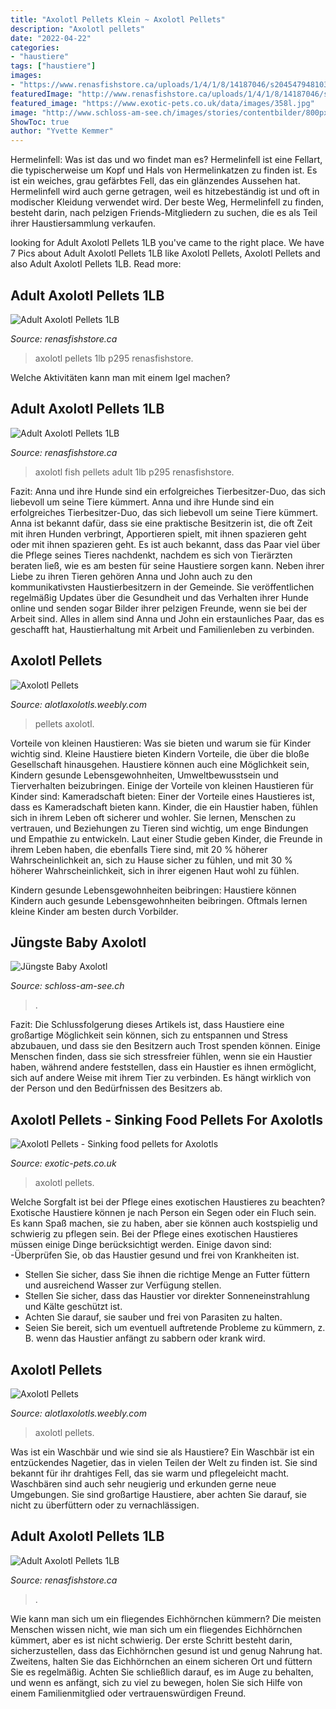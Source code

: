 ```yaml
---
title: "Axolotl Pellets Klein ~ Axolotl Pellets"
description: "Axolotl pellets"
date: "2022-04-22"
categories:
- "haustiere"
tags: ["haustiere"]
images:
- "https://www.renasfishstore.ca/uploads/1/4/1/8/14187046/s204547948103679209_p295_i2_w160.jpeg"
featuredImage: "http://www.renasfishstore.ca/uploads/1/4/1/8/14187046/s204547948103679209_p295_i2_w640.jpeg"
featured_image: "https://www.exotic-pets.co.uk/data/images/358l.jpg"
image: "http://www.schloss-am-see.ch/images/stories/contentbilder/800px_breite/news/2019/lotlbaby_2wo.jpg"
ShowToc: true
author: "Yvette Kemmer"
---
```



Hermelinfell: Was ist das und wo findet man es?
Hermelinfell ist eine Fellart, die typischerweise um Kopf und Hals von Hermelinkatzen zu finden ist. Es ist ein weiches, grau gefärbtes Fell, das ein glänzendes Aussehen hat. Hermelinfell wird auch gerne getragen, weil es hitzebeständig ist und oft in modischer Kleidung verwendet wird. Der beste Weg, Hermelinfell zu finden, besteht darin, nach pelzigen Friends-Mitgliedern zu suchen, die es als Teil ihrer Haustiersammlung verkaufen.

	

		
looking for Adult Axolotl Pellets 1LB you've came to the right place. We have 7 Pics about Adult Axolotl Pellets 1LB like Axolotl Pellets, Axolotl Pellets and also Adult Axolotl Pellets 1LB. Read more:
		
    
## Adult Axolotl Pellets 1LB

<img loading=lazy src="https://www.renasfishstore.ca/uploads/1/4/1/8/14187046/s204547948103679209_p295_i5_w855.jpeg" onerror="this.onerror=null;this.src='https://tse4.mm.bing.net/th?id=OIP.E0oP26tdl5waNwQc2WXpZAHaFk&amp;pid=15.1';" alt="Adult Axolotl Pellets 1LB">

_Source: renasfishstore.ca_

>axolotl pellets 1lb p295 renasfishstore. 

	

Welche Aktivitäten kann man mit einem Igel machen?

    
## Adult Axolotl Pellets 1LB

<img loading=lazy src="http://www.renasfishstore.ca/uploads/1/4/1/8/14187046/s204547948103679209_p295_i2_w640.jpeg" onerror="this.onerror=null;this.src='https://tse1.mm.bing.net/th?id=OIP.LZHNftT-f0u5_q6oU1PyXgHaEK&amp;pid=15.1';" alt="Adult Axolotl Pellets 1LB">

_Source: renasfishstore.ca_

>axolotl fish pellets adult 1lb p295 renasfishstore. 

	

Fazit: Anna und ihre Hunde sind ein erfolgreiches Tierbesitzer-Duo, das sich liebevoll um seine Tiere kümmert.
Anna und ihre Hunde sind ein erfolgreiches Tierbesitzer-Duo, das sich liebevoll um seine Tiere kümmert. Anna ist bekannt dafür, dass sie eine praktische Besitzerin ist, die oft Zeit mit ihren Hunden verbringt, Apportieren spielt, mit ihnen spazieren geht oder mit ihnen spazieren geht. Es ist auch bekannt, dass das Paar viel über die Pflege seines Tieres nachdenkt, nachdem es sich von Tierärzten beraten ließ, wie es am besten für seine Haustiere sorgen kann. Neben ihrer Liebe zu ihren Tieren gehören Anna und John auch zu den kommunikativsten Haustierbesitzern in der Gemeinde. Sie veröffentlichen regelmäßig Updates über die Gesundheit und das Verhalten ihrer Hunde online und senden sogar Bilder ihrer pelzigen Freunde, wenn sie bei der Arbeit sind. Alles in allem sind Anna und John ein erstaunliches Paar, das es geschafft hat, Haustierhaltung mit Arbeit und Familienleben zu verbinden.

    
## Axolotl Pellets

<img loading=lazy src="http://alotlaxolotls.weebly.com/uploads/2/3/8/3/23832739/s428936699747204074_p23_i4_w160.jpeg" onerror="this.onerror=null;this.src='https://tse2.mm.bing.net/th?id=OIP.Y4mMBNYUJLozR2IdmIVWuQAAAA&amp;pid=15.1';" alt="Axolotl Pellets">

_Source: alotlaxolotls.weebly.com_

>pellets axolotl. 

	

Vorteile von kleinen Haustieren: Was sie bieten und warum sie für Kinder wichtig sind.
Kleine Haustiere bieten Kindern Vorteile, die über die bloße Gesellschaft hinausgehen. Haustiere können auch eine Möglichkeit sein, Kindern gesunde Lebensgewohnheiten, Umweltbewusstsein und Tierverhalten beizubringen. Einige der Vorteile von kleinen Haustieren für Kinder sind:
Kameradschaft bieten: Einer der Vorteile eines Haustieres ist, dass es Kameradschaft bieten kann. Kinder, die ein Haustier haben, fühlen sich in ihrem Leben oft sicherer und wohler. Sie lernen, Menschen zu vertrauen, und Beziehungen zu Tieren sind wichtig, um enge Bindungen und Empathie zu entwickeln. Laut einer Studie geben Kinder, die Freunde in ihrem Leben haben, die ebenfalls Tiere sind, mit 20 % höherer Wahrscheinlichkeit an, sich zu Hause sicher zu fühlen, und mit 30 % höherer Wahrscheinlichkeit, sich in ihrer eigenen Haut wohl zu fühlen.

Kindern gesunde Lebensgewohnheiten beibringen: Haustiere können Kindern auch gesunde Lebensgewohnheiten beibringen. Oftmals lernen kleine Kinder am besten durch Vorbilder.

    
## Jüngste Baby Axolotl

<img loading=lazy src="http://www.schloss-am-see.ch/images/stories/contentbilder/800px_breite/news/2019/lotlbaby_2wo.jpg" onerror="this.onerror=null;this.src='https://tse1.mm.bing.net/th?id=OIP._yqZaNUp7mzSK_LcU06KmgHaFu&amp;pid=15.1';" alt="Jüngste Baby Axolotl">

_Source: schloss-am-see.ch_

>. 

	

Fazit:
Die Schlussfolgerung dieses Artikels ist, dass Haustiere eine großartige Möglichkeit sein können, sich zu entspannen und Stress abzubauen, und dass sie den Besitzern auch Trost spenden können. Einige Menschen finden, dass sie sich stressfreier fühlen, wenn sie ein Haustier haben, während andere feststellen, dass ein Haustier es ihnen ermöglicht, sich auf andere Weise mit ihrem Tier zu verbinden. Es hängt wirklich von der Person und den Bedürfnissen des Besitzers ab.

    
## Axolotl Pellets - Sinking Food Pellets For Axolotls

<img loading=lazy src="https://www.exotic-pets.co.uk/data/images/358l.jpg" onerror="this.onerror=null;this.src='https://tse1.mm.bing.net/th?id=OIP.oQO00oW2uv7seumMyfWgkgHaHa&amp;pid=15.1';" alt="Axolotl Pellets - Sinking food pellets for Axolotls">

_Source: exotic-pets.co.uk_

>axolotl pellets. 

	

Welche Sorgfalt ist bei der Pflege eines exotischen Haustieres zu beachten?
Exotische Haustiere können je nach Person ein Segen oder ein Fluch sein. Es kann Spaß machen, sie zu haben, aber sie können auch kostspielig und schwierig zu pflegen sein. Bei der Pflege eines exotischen Haustieres müssen einige Dinge berücksichtigt werden. Einige davon sind:
-Überprüfen Sie, ob das Haustier gesund und frei von Krankheiten ist.
- Stellen Sie sicher, dass Sie ihnen die richtige Menge an Futter füttern und ausreichend Wasser zur Verfügung stellen.
- Stellen Sie sicher, dass das Haustier vor direkter Sonneneinstrahlung und Kälte geschützt ist.
- Achten Sie darauf, sie sauber und frei von Parasiten zu halten.
- Seien Sie bereit, sich um eventuell auftretende Probleme zu kümmern, z. B. wenn das Haustier anfängt zu sabbern oder krank wird.

    
## Axolotl Pellets

<img loading=lazy src="http://alotlaxolotls.weebly.com/uploads/2/3/8/3/23832739/s428936699747204074_p23_i5_w160.jpeg" onerror="this.onerror=null;this.src='https://tse3.mm.bing.net/th?id=OIP.NWlO_ysIIOtq2HaetWWXIgAAAA&amp;pid=15.1';" alt="Axolotl Pellets">

_Source: alotlaxolotls.weebly.com_

>axolotl pellets. 

	

Was ist ein Waschbär und wie sind sie als Haustiere?
Ein Waschbär ist ein entzückendes Nagetier, das in vielen Teilen der Welt zu finden ist. Sie sind bekannt für ihr drahtiges Fell, das sie warm und pflegeleicht macht. Waschbären sind auch sehr neugierig und erkunden gerne neue Umgebungen. Sie sind großartige Haustiere, aber achten Sie darauf, sie nicht zu überfüttern oder zu vernachlässigen.

    
## Adult Axolotl Pellets 1LB

<img loading=lazy src="https://www.renasfishstore.ca/uploads/1/4/1/8/14187046/s204547948103679209_p295_i2_w160.jpeg" onerror="this.onerror=null;this.src='https://tse4.mm.bing.net/th?id=OIP.pZ8E6x12nP8f4DssZT0GqQAAAA&amp;pid=15.1';" alt="Adult Axolotl Pellets 1LB">

_Source: renasfishstore.ca_

>. 

	

Wie kann man sich um ein fliegendes Eichhörnchen kümmern?
Die meisten Menschen wissen nicht, wie man sich um ein fliegendes Eichhörnchen kümmert, aber es ist nicht schwierig. Der erste Schritt besteht darin, sicherzustellen, dass das Eichhörnchen gesund ist und genug Nahrung hat. Zweitens, halten Sie das Eichhörnchen an einem sicheren Ort und füttern Sie es regelmäßig. Achten Sie schließlich darauf, es im Auge zu behalten, und wenn es anfängt, sich zu viel zu bewegen, holen Sie sich Hilfe von einem Familienmitglied oder vertrauenswürdigen Freund.

